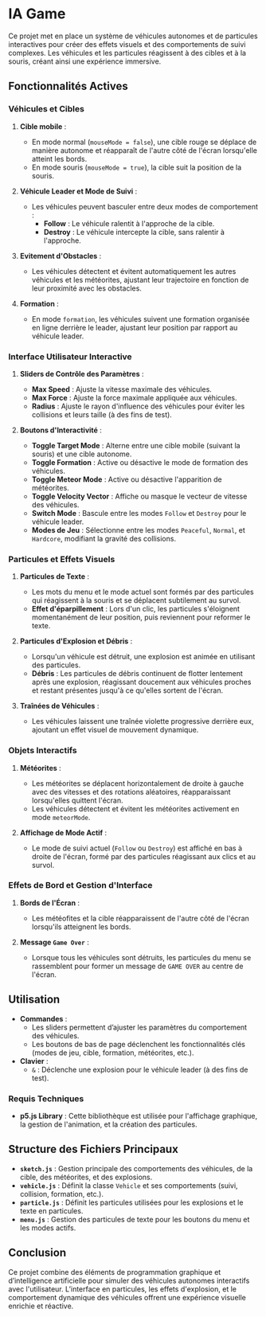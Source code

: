 # IA Game

Ce projet met en place un système de véhicules autonomes et de particules interactives pour créer des effets visuels et des comportements de suivi complexes. Les véhicules et les particules réagissent à des cibles et à la souris, créant ainsi une expérience immersive.

## Fonctionnalités Actives

### Véhicules et Cibles
1. **Cible mobile** :
   - En mode normal (`mouseMode = false`), une cible rouge se déplace de manière autonome et réapparaît de l'autre côté de l'écran lorsqu'elle atteint les bords.
   - En mode souris (`mouseMode = true`), la cible suit la position de la souris.

2. **Véhicule Leader et Mode de Suivi** :
   - Les véhicules peuvent basculer entre deux modes de comportement :
     - **Follow** : Le véhicule ralentit à l'approche de la cible.
     - **Destroy** : Le véhicule intercepte la cible, sans ralentir à l'approche.

3. **Evitement d'Obstacles** :
   - Les véhicules détectent et évitent automatiquement les autres véhicules et les météorites, ajustant leur trajectoire en fonction de leur proximité avec les obstacles.

4. **Formation** :
   - En mode `formation`, les véhicules suivent une formation organisée en ligne derrière le leader, ajustant leur position par rapport au véhicule leader.

### Interface Utilisateur Interactive

1. **Sliders de Contrôle des Paramètres** :
   - **Max Speed** : Ajuste la vitesse maximale des véhicules.
   - **Max Force** : Ajuste la force maximale appliquée aux véhicules.
   - **Radius** : Ajuste le rayon d'influence des véhicules pour éviter les collisions et leurs taille (à des fins de test).

2. **Boutons d'Interactivité** :
   - **Toggle Target Mode** : Alterne entre une cible mobile (suivant la souris) et une cible autonome.
   - **Toggle Formation** : Active ou désactive le mode de formation des véhicules.
   - **Toggle Meteor Mode** : Active ou désactive l'apparition de météorites.
   - **Toggle Velocity Vector** : Affiche ou masque le vecteur de vitesse des véhicules.
   - **Switch Mode** : Bascule entre les modes `Follow` et `Destroy` pour le véhicule leader.
   - **Modes de Jeu** : Sélectionne entre les modes `Peaceful`, `Normal`, et `Hardcore`, modifiant la gravité des collisions.

### Particules et Effets Visuels

1. **Particules de Texte** :
   - Les mots du menu et le mode actuel sont formés par des particules qui réagissent à la souris et se déplacent subtilement au survol.
   - **Effet d'éparpillement** : Lors d'un clic, les particules s'éloignent momentanément de leur position, puis reviennent pour reformer le texte.

2. **Particules d'Explosion et Débris** :
   - Lorsqu'un véhicule est détruit, une explosion est animée en utilisant des particules.
   - **Débris** : Les particules de débris continuent de flotter lentement après une explosion, réagissant doucement aux véhicules proches et restant présentes jusqu'à ce qu'elles sortent de l'écran.

3. **Traînées de Véhicules** :
   - Les véhicules laissent une traînée violette progressive derrière eux, ajoutant un effet visuel de mouvement dynamique.

### Objets Interactifs

1. **Météorites** :
   - Les météorites se déplacent horizontalement de droite à gauche avec des vitesses et des rotations aléatoires, réapparaissant lorsqu'elles quittent l'écran.
   - Les véhicules détectent et évitent les météorites activement en mode `meteorMode`.

2. **Affichage de Mode Actif** :
   - Le mode de suivi actuel (`Follow` ou `Destroy`) est affiché en bas à droite de l'écran, formé par des particules réagissant aux clics et au survol.

### Effets de Bord et Gestion d'Interface

1. **Bords de l'Écran** :
   - Les météofites et la cible réapparaissent de l'autre côté de l'écran lorsqu'ils atteignent les bords.

2. **Message `Game Over`** :
   - Lorsque tous les véhicules sont détruits, les particules du menu se rassemblent pour former un message de `GAME OVER` au centre de l'écran.

## Utilisation

- **Commandes** :
  - Les sliders permettent d’ajuster les paramètres du comportement des véhicules.
  - Les boutons de bas de page déclenchent les fonctionnalités clés (modes de jeu, cible, formation, météorites, etc.).
- **Clavier** :
  - `&` : Déclenche une explosion pour le véhicule leader (à des fins de test).
  
### Requis Techniques

- **p5.js Library** : Cette bibliothèque est utilisée pour l'affichage graphique, la gestion de l'animation, et la création des particules.

## Structure des Fichiers Principaux

- **`sketch.js`** : Gestion principale des comportements des véhicules, de la cible, des météorites, et des explosions.
- **`vehicle.js`** : Définit la classe `Vehicle` et ses comportements (suivi, collision, formation, etc.).
- **`particle.js`** : Définit les particules utilisées pour les explosions et le texte en particules.
- **`menu.js`** : Gestion des particules de texte pour les boutons du menu et les modes actifs.

## Conclusion

Ce projet combine des éléments de programmation graphique et d’intelligence artificielle pour simuler des véhicules autonomes interactifs avec l'utilisateur. L’interface en particules, les effets d'explosion, et le comportement dynamique des véhicules offrent une expérience visuelle enrichie et réactive.
